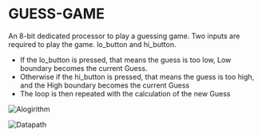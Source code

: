 # GUESS-GAME
An 8-bit dedicated processor to play a guessing game. Two inputs are required to play the game. lo_button and hi_button.

-   If the lo_button is pressed, that means the guess is too low, Low boundary becomes the current Guess. 
-   Otherwise if the hi_button is pressed, that means the guess is too high, and the High boundary becomes the current Guess
-   The loop is then repeated with the calculation of the new Guess

![Alogirithm](image/Screenshot%20from%202022-11-04%2015-33-05.png)
    





![Datapath](image/Screenshot%20from%202022-11-04%2015-31-10.png)